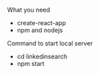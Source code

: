 What you need

- create-react-app
- npm and nodejs

Command to start local server

- cd linkedinsearch
- npm start
